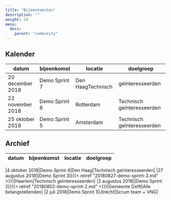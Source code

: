 ```yaml
---
title: "Bijeenkomsten"
description: ""
weight: 10
menu:
  docs:
    parent: "community"
---
```


## Kalender

|datum|bijeenkomst|locatie|doelgroep|
|---|---|---|---|
|20 december 2018|Demo Sprint 7|Den HaagTechnisch|geïnteresseerden|
|22 november 2018|Demo Sprint 6|Rotterdam|Technisch geïnteresseerden|
|25 oktober 2018|Demo Sprint 5|Amsterdam|Technisch geïnteresseerden|

## Archief
|datum|bijeenkomst|locatie|doelgroep|
|---|---|---|---|

|4 oktober 2018|Demo Sprint 4|Den Haag|Technisch geïnteresseerden|
|27 augustus 2018|[Demo Sprint 3]({{< relref "20180827-demo-sprint-3.md" >}})|Haarlem|Technisch geïnteresseerden|
|2 augustus 2018|[Demo Sprint 2]({{< relref "20180802-demo-sprint-2.md" >}})|Gemeente Delft|Alle belangstellenden|
|2 juli 2018|Demo Sprint 1|Utrecht|Scrum team + VNG|
